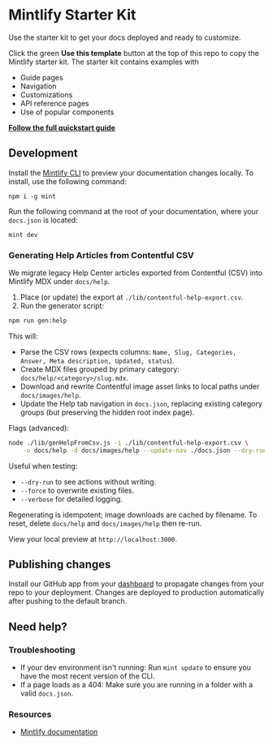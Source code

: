 # Mintlify Starter Kit

Use the starter kit to get your docs deployed and ready to customize.

Click the green **Use this template** button at the top of this repo to copy the Mintlify starter kit. The starter kit contains examples with

- Guide pages
- Navigation
- Customizations
- API reference pages
- Use of popular components

**[Follow the full quickstart guide](https://starter.mintlify.com/quickstart)**

## Development

Install the [Mintlify CLI](https://www.npmjs.com/package/mint) to preview your documentation changes locally. To install, use the following command:

```
npm i -g mint
```

Run the following command at the root of your documentation, where your `docs.json` is located:

```
mint dev
```

### Generating Help Articles from Contentful CSV

We migrate legacy Help Center articles exported from Contentful (CSV) into Mintlify MDX under `docs/help`.

1. Place (or update) the export at `./lib/contentful-help-export.csv`.
2. Run the generator script:

```bash
npm run gen:help
```

This will:

- Parse the CSV rows (expects columns: `Name, Slug, Categories, Answer, Meta description, Updated, status`).
- Create MDX files grouped by primary category: `docs/help/<category>/slug.mdx`.
- Download and rewrite Contentful image asset links to local paths under `docs/images/help`.
- Update the Help tab navigation in `docs.json`, replacing existing category groups (but preserving the hidden root index page).

Flags (advanced):

```bash
node ./lib/genHelpFromCsv.js -i ./lib/contentful-help-export.csv \
	-o docs/help -d docs/images/help --update-nav ./docs.json --dry-run --force --verbose
```

Useful when testing:

- `--dry-run` to see actions without writing.
- `--force` to overwrite existing files.
- `--verbose` for detailed logging.

Regenerating is idempotent; image downloads are cached by filename. To reset, delete `docs/help` and `docs/images/help` then re-run.

View your local preview at `http://localhost:3000`.

## Publishing changes

Install our GitHub app from your [dashboard](https://dashboard.mintlify.com/settings/organization/github-app) to propagate changes from your repo to your deployment. Changes are deployed to production automatically after pushing to the default branch.

## Need help?

### Troubleshooting

- If your dev environment isn't running: Run `mint update` to ensure you have the most recent version of the CLI.
- If a page loads as a 404: Make sure you are running in a folder with a valid `docs.json`.

### Resources
- [Mintlify documentation](https://mintlify.com/docs)
